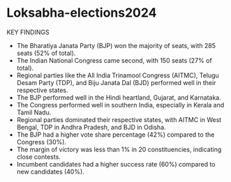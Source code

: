 # Loksabha-elections2024
KEY FINDINGS
- The Bharatiya Janata Party (BJP) won the majority of seats, with 285 seats (52% of total).
- The Indian National Congress came second, with 150 seats (27% of total).
- Regional parties like the All India Trinamool Congress (AITMC), Telugu Desam Party (TDP), and Biju Janata Dal (BJD) performed well in their respective states.
- The BJP performed well in the Hindi heartland, Gujarat, and Karnataka.
- The Congress performed well in southern India, especially in Kerala and Tamil Nadu.
- Regional parties dominated their respective states, with AITMC in West Bengal, TDP in Andhra Pradesh, and BJD in Odisha.
- The BJP had a higher vote share percentage (42%) compared to the Congress (30%).
- The margin of victory was less than 1% in 20 constituencies, indicating close contests.
- Incumbent candidates had a higher success rate (60%) compared to new candidates (40%).
